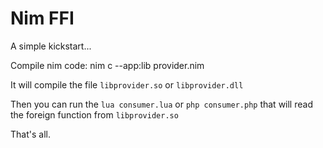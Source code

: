 # Nim FFI

A simple kickstart...

Compile nim code: 
    nim c --app:lib provider.nim

It will compile the file `libprovider.so` or `libprovider.dll`

Then you can run the `lua consumer.lua` or `php consumer.php` that will
read the foreign function from `libprovider.so`

That's all.
